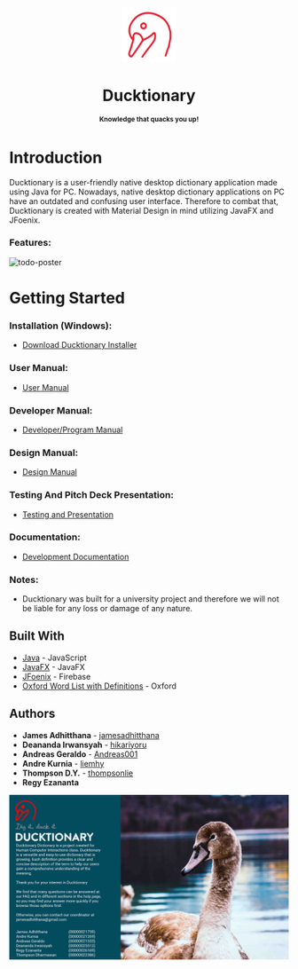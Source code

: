 <div align="center">
<img src="https://raw.githubusercontent.com/jamesadhitthana/Ducktionary/main/Ducktionary%20Source%20Code/src/application/images/justtheduck.png?token=AINQE24P52KQVWGE5ACO7A27Q2W2Q" alt="Ducktionary Icon" width="100" height="100">
<h1 >Ducktionary</h1>
<p ><sup><b>Knowledge that quacks you up! </b></sup></p>
</div>

# Introduction

Ducktionary is a user-friendly native desktop dictionary application made using Java for PC. Nowadays, native desktop dictionary applications on PC have an outdated and confusing user interface. Therefore to combat that, Ducktionary is created with Material Design in mind utilizing JavaFX and JFoenix.

### Features:

![todo-poster](afafafafafa)

# Getting Started

### Installation (Windows):

- [Download Ducktionary Installer](https://github.com/jamesadhitthana/Ducktionary/raw/main/DucktionarySetup.exe)

### User Manual:

- [User Manual](https://github.com/jamesadhitthana/Ducktionary/raw/main/Documentation/User%20Manual/User%20Manual%20Ducktionary.pdf)

### Developer Manual:

- [Developer/Program Manual](https://github.com/jamesadhitthana/Ducktionary/raw/main/Documentation/Program%20Manual/Program%20Manual%20Ducktionary%20Final.pdf)

### Design Manual:

- [Design Manual](https://github.com/jamesadhitthana/Ducktionary/raw/main/Documentation/Design%20Manual/Design%20Manual%20Ducktionary.pdf)

### Testing And Pitch Deck Presentation:

- [Testing and Presentation](https://github.com/jamesadhitthana/Ducktionary/raw/main/Documentation/Ducktionary%20Final%20Presentation.pdf)

### Documentation:

- [Development Documentation](https://github.com/jamesadhitthana/Ducktionary/raw/main/Documentation/HCI%20-%20Literature%20Review%20and%20Work%20Divisions.pdf)

### Notes:

- Ducktionary was built for a university project and therefore we will not be liable for any loss or damage of any nature.

## Built With

- [Java](https://www.java.com/en/download/) - JavaScript
- [JavaFX](https://openjfx.io/) - JavaFX
- [JFoenix](http://www.jfoenix.com/) - Firebase
- [Oxford Word List with Definitions](https://gist.github.com/MarvinJWendt/f7b7aca357778972040234cae7985db8#file-oxford-word-list-with-definition-txt) - Oxford

## Authors

- **James Adhitthana** - [jamesadhitthana](https://github.com/jamesadhitthana)
- **Deananda Irwansyah** - [hikariyoru](https://github.com/hikariyoru)
- **Andreas Geraldo** - [Andreas001](https://github.com/Andreas001)
- **Andre Kurnia** - [liemhy](https://github.com/liemhy)
- **Thompson D.Y.** - [thompsonlie](https://github.com/thompsonlie)
- **Regy Ezananta**

![ducktionary-end-card](https://raw.githubusercontent.com/jamesadhitthana/Ducktionary/main/Ducktionary%20Source%20Code/src/application/images/about%20us.jpg?token=AINQE27MYUK4B44L7UQKZJC7Q2WQE)
